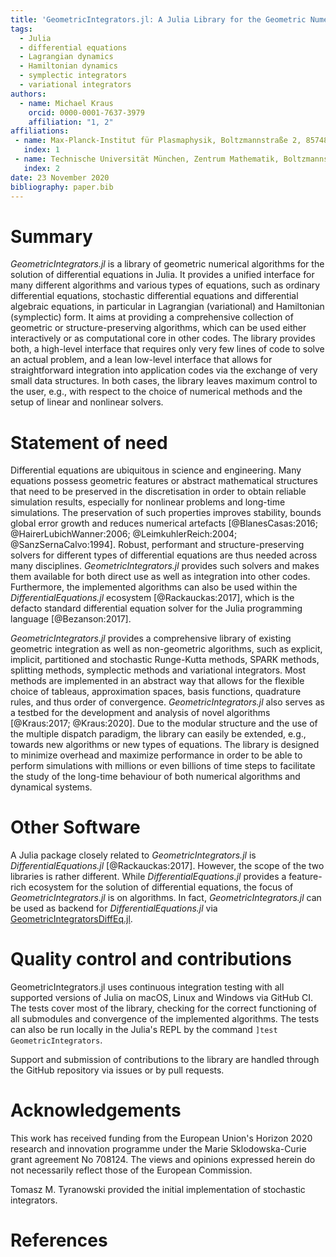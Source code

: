 ```yaml
---
title: 'GeometricIntegrators.jl: A Julia Library for the Geometric Numerical Integration of Differential Equations'
tags:
  - Julia
  - differential equations
  - Lagrangian dynamics
  - Hamiltonian dynamics
  - symplectic integrators
  - variational integrators
authors:
  - name: Michael Kraus
    orcid: 0000-0001-7637-3979
    affiliation: "1, 2"
affiliations:
 - name: Max-Planck-Institut für Plasmaphysik, Boltzmannstraße 2, 85748 Garching, Germany
   index: 1
 - name: Technische Universität München, Zentrum Mathematik, Boltzmannstraße 3, 85748 Garching, Germany
   index: 2
date: 23 November 2020
bibliography: paper.bib
---
```


# Summary

*GeometricIntegrators.jl* is a library of geometric numerical algorithms for the solution of differential equations in Julia.
It provides a unified interface for many different algorithms and various types of equations, such as ordinary differential equations, stochastic differential equations and differential algebraic equations, in particular in Lagrangian (variational) and Hamiltonian (symplectic) form.
It aims at providing a comprehensive collection of geometric or structure-preserving algorithms, which can be used either interactively or as computational core in other codes.
The library provides both, a high-level interface that requires only very few lines of code to solve an actual problem, and a lean low-level interface that allows for straightforward integration into application codes via the exchange of very small data structures.
In both cases, the library leaves maximum control to the user, e.g., with respect to the choice of numerical methods and the setup of linear and nonlinear solvers.


# Statement of need

Differential equations are ubiquitous in science and engineering. Many equations possess geometric features or abstract mathematical structures that need to be preserved in the discretisation in order to obtain reliable simulation results, especially for nonlinear problems and long-time simulations. The preservation of such properties improves stability, bounds global error growth and reduces numerical artefacts [@BlanesCasas:2016; @HairerLubichWanner:2006; @LeimkuhlerReich:2004; @SanzSernaCalvo:1994].
Robust, performant and structure-preserving solvers for different types of differential equations are thus needed across many disciplines. *GeometricIntegrators.jl* provides such solvers and makes them available for both direct use as well as integration into other codes. Furthermore, the implemented algorithms can also be used within the *DifferentialEquations.jl* ecosystem [@Rackauckas:2017], which is the defacto standard differential equation solver for the Julia programming language [@Bezanson:2017].

*GeometricIntegrators.jl* provides a comprehensive library of existing geometric integration as well as non-geometric algorithms, such as explicit, implicit, partitioned and stochastic Runge-Kutta methods, SPARK methods, splitting methods, symplectic methods and variational integrators. Most methods are implemented in an abstract way that allows for the flexible choice of tableaus, approximation spaces, basis functions, quadrature rules, and thus order of convergence.
*GeometricIntegrators.jl* also serves as a testbed for the development and analysis of novel algorithms [@Kraus:2017; @Kraus:2020]. Due to the modular structure and the use of the multiple dispatch paradigm, the library can easily be extended, e.g., towards new algorithms or new types of equations. The library is designed to minimize overhead and maximize performance in order to be able to perform simulations with millions or even billions of time steps to facilitate the study of the long-time behaviour of both numerical algorithms and dynamical systems.


# Other Software

A Julia package closely related to *GeometricIntegrators.jl* is *DifferentialEquations.jl* [@Rackauckas:2017]. However, the scope of the two libraries is rather different. While *DifferentialEquations.jl* provides a feature-rich ecosystem for the solution of differential equations, the focus of *GeometricIntegrators.jl* is on algorithms. In fact, *GeometricIntegrators.jl* can be used as backend for *DifferentialEquations.jl* via [GeometricIntegratorsDiffEq.jl](https://github.com/JuliaDiffEq/GeometricIntegratorsDiffEq.jl).


# Quality control and contributions

GeometricIntegrators.jl uses continuous integration testing with all supported versions of Julia on macOS, Linux and Windows via GitHub CI.
The tests cover most of the library, checking for the correct functioning of all submodules and convergence of the implemented algorithms.
The tests can also be run locally in the Julia's REPL by the command `]test GeometricIntegrators`.

Support and submission of contributions to the library are handled through the GitHub repository via issues or by pull requests.


# Acknowledgements

This work has received funding from the European Union's Horizon 2020 research and innovation programme under the Marie Sklodowska-Curie grant agreement No 708124. The views and opinions expressed herein do not necessarily reflect those of the European Commission.

Tomasz M. Tyranowski provided the initial implementation of stochastic integrators.

# References
